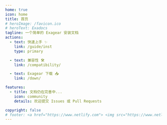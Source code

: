 ```yaml
---
home: true
icon: home
title: 首页
# heroImage: /favicon.ico
# heroText: Exadocs
tagline: 一个简单的 Exagear 安装文档
actions:
  - text: 快速上手 ✨
    link: /guide/inst
    type: primary

  - text: 兼容性 🛠️
    link: /compatibility/

  - text: Exagear 下载 📥
    link: /down/

features:
  - title: 文档仍在完善中...
    icon: community
    details: 欢迎提交 Issues 或 Pull Requests

copyright: false
# footer: <a href="https://www.netlify.com"> <img src="https://www.netlify.com/v3/img/components/netlify-color-bg.svg" alt="Deploys by Netlify" /> </a> <div>MIT Licensed | Copyright © 2022 MrLiu646</div>
---
```

